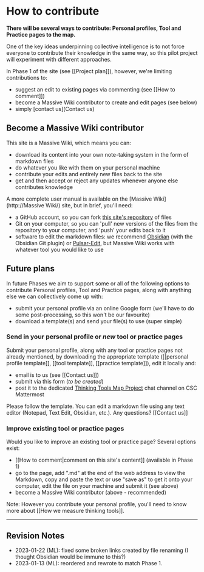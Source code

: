 # How to contribute

**There will be several ways to contribute:  Personal profiles, Tool and Practice pages to the map.**

One of the key ideas underpinning collective intelligence is to not force everyone to contribute their knowledge in the same way, so this pilot project will experiment with different approaches. 

In Phase 1 of the site (see [[Project plan]]), however, we're limiting contributions to:

* suggest an edit to existing pages via commenting (see [[How to comment]])
* become a Massive Wiki contributor to create and edit pages (see below)
* simply [contact us](Contact us)

## Become a Massive Wiki contributor

This site is a Massive Wiki, which means you can:

* download its content into your own note-taking system in the form of markdown files
* do whatever you like with them on your personal machine
* contribute your edits and entirely new files back to the site
* get and then accept or reject any updates whenever anyone else contributes knowledge

A more complete user manual is available on the [Massive Wiki](http://Massive Wiki/) site, but in brief, you'll need:

* a GitHub account, so you can fork [this site's repository](https://github.com/Fellowship-of-the-Link/TfT-test1) of files
* Git on your computer, so you can 'pull' new versions of the files from the repository to your computer, and 'push' your edits back to it
* software to edit the markdown files: we recommend [Obsidian](https://obsidian.md/) (with the Obsidian Git plugin) or [Pulsar-Edit](https://pulsar-edit.dev/), but Massive Wiki works with whatever tool you would like to use

## Future plans

In future Phases we aim to support some or all of the following options to contribute Personal profiles, Tool and Practice pages, along with anything else we can collectively come up with:

* submit your personal profile via an online Google form (we'll have to do some post-processing, so this won't be our favourite)
* download a template(s) and send your file(s) to use (super simple)

### Send in your personal profile or *new* tool or practice pages

Submit your personal profile, along with any tool or practice pages not already mentioned, by downloading the appropriate template ([[personal profile template]], [[tool template]], [[practice template]]), edit it locally and:

* email is to us (see [[Contact us]])
* submit via this form (*to be created*)
* post it to the dedicated [Thinking Tools Map Project](https://chat.collectivesensecommons.org/agora/channels/ogm-thinking-tools-map-project) chat channel on CSC Mattermost

Please follow the template. You can edit a markdown file using any text editor (Notepad, Text Edit, Obsidian, etc.). Any questions? [[Contact us]]

### Improve existing tool or practice pages

Would you like to improve an existing tool or practice page? Several options exist:

* [[How to comment|comment on this site's content]] (available in Phase 1)
* go to the page, add ".md" at the end of the web address to view the Markdown, copy and paste the text or use "save as" to get it onto your computer, edit the file on your machine and submit it (see above)
* become a Massive Wiki contributor (above - recommended)

Note: However you contribute your personal profile, you'll need to know more about [[How we measure thinking tools]].


---

## Revision Notes

* 2023-01-22 (ML): fixed some broken links created by file renaming (I thought Obsidian would be immune to this?)
* 2023-01-13 (ML): reordered and rewrote to match Phase 1. 

